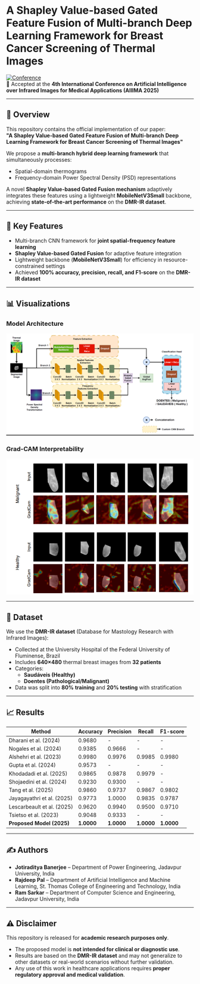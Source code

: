 # A Shapley Value-based Gated Feature Fusion of Multi-branch Deep Learning Framework for Breast Cancer Screening of Thermal Images

[![Conference](https://img.shields.io/badge/Conference-AIIIMA%202025-blue.svg)](http://)  
📄 Accepted at the **4th International Conference on Artificial Intelligence over Infrared Images for Medical Applications (AIIIMA 2025)**

---

## 📝 Overview
This repository contains the official implementation of our paper:  
**"A Shapley Value-based Gated Feature Fusion of Multi-branch Deep Learning Framework for Breast Cancer Screening of Thermal Images"**  

We propose a **multi-branch hybrid deep learning framework** that simultaneously processes:
- Spatial-domain thermograms  
- Frequency-domain Power Spectral Density (PSD) representations  

A novel **Shapley Value-based Gated Fusion mechanism** adaptively integrates these features using a lightweight **MobileNetV3Small** backbone, achieving **state-of-the-art performance** on the **DMR-IR dataset**.

---

## 🚀 Key Features
- Multi-branch CNN framework for **joint spatial-frequency feature learning**  
- **Shapley Value-based Gated Fusion** for adaptive feature integration  
- Lightweight backbone (**MobileNetV3Small**) for efficiency in resource-constrained settings  
- Achieved **100% accuracy, precision, recall, and F1-score** on the **DMR-IR dataset**  

---

## 📊 Visualizations
### Model Architecture
<p align="center">
  <img src="assets/modelaimma2.png" alt="Model Architecture" width="600"/>
</p>

### Grad-CAM Interpretability
<p align="center">
  <img src="assets/aiimaagradcam.png" alt="GradCAM Results" width="600"/>
</p>

---

## 📂 Dataset
We use the **DMR-IR dataset** (Database for Mastology Research with Infrared Images):  
- Collected at the University Hospital of the Federal University of Fluminense, Brazil  
- Includes **640×480** thermal breast images from **32 patients**  
- Categories:
  - **Saudáveis (Healthy)**  
  - **Doentes (Pathological/Malignant)**  
- Data was split into **80% training** and **20% testing** with stratification  

---

## 📈 Results
| Method                  | Accuracy | Precision | Recall | F1-score |
|--------------------------|----------|-----------|--------|----------|
| Dharani et al. (2024)    | 0.9680   | -         | -      | -        |
| Nogales et al. (2024)    | 0.9385   | 0.9666    | -      | -        |
| Alshehri et al. (2023)   | 0.9980   | 0.9976    | 0.9985 | 0.9980   |
| Gupta et al. (2024)      | 0.9573   | -         | -      | -        |
| Khodadadi et al. (2025)  | 0.9865   | 0.9878    | 0.9979 | -        |
| Shojaedini et al. (2024) | 0.9230   | 0.9300    | -      | -        |
| Tang et al. (2025)       | 0.9860   | 0.9737    | 0.9867 | 0.9802   |
| Jayagayathri et al. (2025)| 0.9773  | 1.0000    | 0.9835 | 0.9787   |
| Lescarbeault et al. (2025)| 0.9620  | 0.9940    | 0.9500 | 0.9710   |
| Tsietso et al. (2023)    | 0.9048   | 0.9333    | -      | -        |
| **Proposed Model (2025)**| **1.0000** | **1.0000** | **1.0000** | **1.0000** |

---

## ✍️ Authors
- **Jotiraditya Banerjee** – Department of Power Engineering, Jadavpur University, India  
- **Rajdeep Pal** – Department of Artificial Intelligence and Machine Learning, St. Thomas College of Engineering and Technology, India  
- **Ram Sarkar** – Department of Computer Science and Engineering, Jadavpur University, India  

---

## ⚠️ Disclaimer
This repository is released for **academic research purposes only**.  
- The proposed model is **not intended for clinical or diagnostic use**.  
- Results are based on the **DMR-IR dataset** and may not generalize to other datasets or real-world scenarios without further validation.  
- Any use of this work in healthcare applications requires **proper regulatory approval and medical validation**.  
